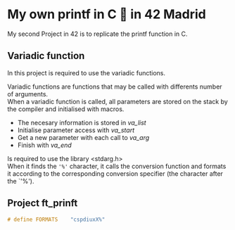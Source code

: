 # My own printf in C 📝 in 42 Madrid

My second Project in 42 is to replicate the printf function in C.

## Variadic function
In this project is required to use the variadic functions. </br>

Variadic functions are functions that may be called with differents number of arguments.</br>
When a variadic function is called, all parameters are stored on the stack by the compiler and initialised with macros.</br>

- The necesary information is stored in _va_list_
- Initialise parameter access with _va_start_
- Get a new parameter with each call to _va_arg_
- Finish with _va_end_</br>

Is required to use the library <stdarg.h></br>
When it finds the `'%'` character, it calls the conversion function and formats it according to the corresponding conversion specifier (the character after the `'%').</br>

## Project ft_prinft


``` c
# define FORMATS	"cspdiuxX%"
```
